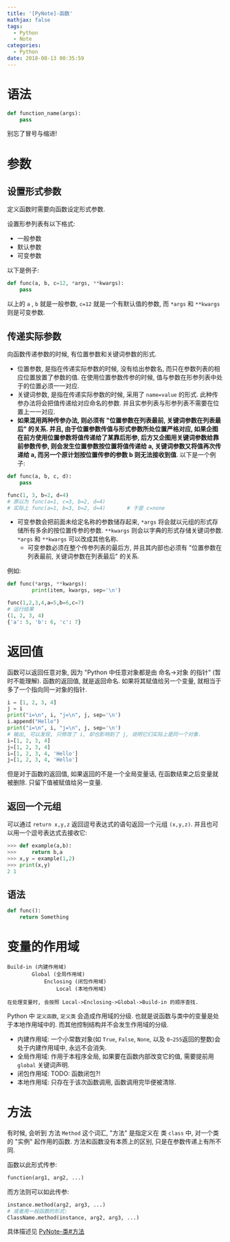```yaml
---
title: '[PyNote]-函数'
mathjax: false
tags:
  - Python
  - Note
categories:
  - Python
date: 2018-08-13 00:35:59
---
```


# 语法

```py
def function_name(args):
    pass
```

别忘了冒号与缩进!

# 参数

## 设置形式参数

定义函数时需要向函数设定形式参数.

设置形参列表有以下格式:

- 一般参数
- 默认参数
- 可变参数

以下是例子:

```py
def func(a, b, c=12, *args, **kwargs):
    pass
```

以上的 `a` , `b` 就是一般参数, `c=12` 就是一个有默认值的参数, 而 `*args` 和 `**kwargs` 则是可变参数.

## 传递实际参数

向函数传递参数的时候, 有位置参数和关键词参数的形式.

- 位置参数, 是指在传递实际参数的时候, 没有给出参数名, 而只在参数列表的相应位置放置了参数的值. 在使用位置参数传参的时候, 值与参数在形参列表中处于的位置必须一一对应.
- 关键词参数, 是指在传递实际参数的时候, 采用了 `name=value` 的形式. 此种传参办法将会把值传递给对应命名的参数. 并且实参列表与形参列表不需要在位置上一一对应.
- **如果混用两种传参办法, 则必须有 "位置参数在列表最前, 关键词参数在列表最后" 的关系. 并且, 由于位置参数传值与形式参数所处位置严格对应, 如果企图在前方使用位置参数将值传递给了某靠后形参, 后方又企图用关键词参数给靠前参数传参, 则会发生位置参数按位置将值传递给 a, 关键词参数又将值再次传递给 a, 而另一个原计划按位置传参的参数 b 则无法接收到值**. 以下是一个例子:

```py
def func(a, b, c, d):
    pass

func(1, 3, b=2, d=4)
# 原以为 func(a=1, c=3, b=2, d=4)
# 实际上 func(a=1, b=3, b=2, d=4)       # 于是 c=none
```

- 可变参数会把前面未给定名称的参数储存起来, `*args` 将会就以元组的形式存储所有多余的按位置传参的参数. `**kwargs` 则会以字典的形式存储关键词参数. `*args` 和 `**kwargs` 可以改成其他名称.
  - 可变参数必须在整个传参列表的最后方, 并且其内部也必须有 "位置参数在列表最前, 关键词参数在列表最后" 的关系.

例如:

```py
def func(*args, **kwargs):
        print(item, kwargs, sep='\n')

func(1,2,3,4,a=5,b=6,c=7)
# 运行结果
(1, 2, 3, 4)
{'a': 5, 'b': 6, 'c': 7}
```

# 返回值

函数可以返回任意对象, 因为 "Python 中任意对象都是由 命名->对象 的指针" (暂时不能理解). 函数的返回值, 就是返回命名. 如果将其赋值给另一个变量, 就相当于多了一个指向同一对象的指针.

```py
i = [1, 2, 3, 4]
j = i
print("i=\n", i, "j=\n", j, sep='\n')
i.append("Hello")
print("i=\n", i, "j=\n", j, sep='\n')
# 输出, 可以发现, 只修改了 i, 却也影响到了 j, 说明它们实际上是同一个对象.
i=[1, 2, 3, 4]
j=[1, 2, 3, 4]
i=[1, 2, 3, 4, 'Hello']
j=[1, 2, 3, 4, 'Hello']
```

但是对于函数的返回值, 如果返回的不是一个全局变量话, 在函数结束之后变量就被删除. 只留下值被赋值给另一变量.

## 返回一个元组

可以通过 `return x,y,z` 返回逗号表达式的语句返回一个元组 `(x,y,z)`. 并且也可以用一个逗号表达式去接收它:

```py
>>> def example(a,b):
>>>     return b,a
>>> x,y = example(1,2)
>>> print(x,y)
2 1
```

## 语法

```py
def func():
    return Something
```

# 变量的作用域

```
Build-in (内建作用域)
        Global (全局作用域)
            Enclosing (闭包作用域)
                Local (本地作用域)

在处理变量时, 会按照 Local->Enclosing->Global->Build-in 的顺序查找.
```

Python 中 `定义函数`, `定义类` 会造成作用域的分级. 也就是说函数与类中的变量是处于本地作用域中的. 而其他控制结构并不会发生作用域的分级.

- 内建作用域: 一个小常数对象(如 `True`, `False`, `None`, 以及 `0~255`返回的整数)会处于内建作用域中, 永远不会消失.
- 全局作用域: 作用于本程序全局, 如果要在函数内部改变它的值, 需要提前用 `global` 关键词声明.
- 闭包作用域: TODO: 函数闭包?!
- 本地作用域: 只存在于该次函数调用, 函数调用完毕便被清除.

# 方法

有时候, 会听到 方法 `Method` 这个词汇, "方法" 是指定义在 类 `class` 中, 对一个类的 "实例" 起作用的函数. 方法和函数没有本质上的区别, 只是在参数传递上有所不同.

函数以此形式传参:

```py
function(arg1, arg2, ...)
```

而方法则可以如此传参:

```py
instance.method(arg2, arg3, ...)
# 或者用一般函数的形式:
ClassName.method(instance, arg2, arg3, ...)
```

具体描述见 [PyNote-类#方法](/2018/08/pynote-类#方法)
